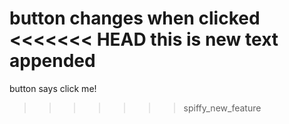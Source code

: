 button changes when clicked
<<<<<<< HEAD
this is new text appended
=======
button says click me!
>>>>>>> spiffy_new_feature
